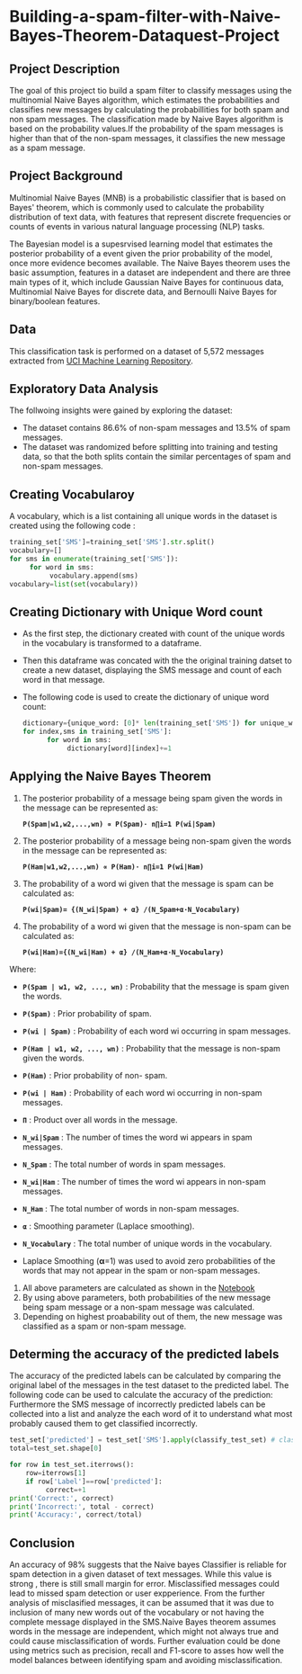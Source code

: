 # Building-a-spam-filter-with-Naive-Bayes-Theorem-Dataquest-Project

## Project Description

The goal of this project tio build a spam filter to classify messages using the multinomial Naive Bayes algorithm, which  estimates the  probabilities and classifies new messages by calculating the probabillities for both spam and non spam messages.
The classification made by Naive Bayes algorithm is based on the probability values.If the probability of the spam messages is higher than that of the non-spam messages, it classifies the new message as a spam message.

## Project Background 

Multinomial Naive Bayes (MNB) is a probabilistic classifier  that is based on Bayes' theorem, which is commonly used  to calculate the probability distribution of text data, with features that represent discrete frequencies or counts of events in various natural language processing (NLP) tasks. 

The Bayesian model is a supesrvised learning model that estimates the posterior probability of a event given the prior probability of the model, once more evidence becomes available. The Naive Bayes theorem uses the basic assumption, features in a dataset are independent and there are three main types of it, which include Gaussian Naive Bayes for continuous data, Multinomial Naive Bayes for discrete data, and Bernoulli Naive Bayes for binary/boolean features.

 ## Data 
 This classification task is performed on a dataset of 5,572 messages extracted from [UCI Machine Learning Repository](https://archive.ics.uci.edu/dataset/228/sms+spam+collection).

 ## Exploratory Data Analysis

 The follwoing insights were gained by exploring the dataset: 
  - The dataset contains 86.6% of non-spam messages and 13.5% of spam messages.
  - The dataset was randomized before splitting into training and testing data, so that the both splits contain the similar percentages of spam and non-spam messages.

## Creating Vocabularoy 

A vocabulary, which is a list containing all unique words in the dataset is created using the following code : 
```python
training_set['SMS']=training_set['SMS'].str.split()
vocabulary=[]
for sms in enumerate(training_set['SMS']):
     for word in sms:
          vocabulary.append(sms)
vocabulary=list(set(vocabulary))
```
          
## Creating Dictionary with Unique Word count 

- As the first step, the dictionary created with count of the unique words in the vocabulary is transformed to a dataframe.
- Then this dataframe was concated with the the original training datset to create a new dataset, displaying the SMS message and count of each word in that message.
- The following code is used to create the dictionary of unique word count:

  ``` python
  dictionary={unique_word: [0]* len(training_set['SMS']) for unique_word in vocabulary}
  for index,sms in training_set['SMS']:
        for word in sms:
             dictionary[word][index]+=1
  ```

 ## Applying the Naive Bayes Theorem



1. The posterior probability of a message being spam given the words in the message can be represented as:

   **```P(Spam|w1,w2,...,wn) ∝ P(Spam)⋅ n∏i=1 P(wi|Spam)```**

3.  The posterior probability of a message being non-spam given the words in the message can be represented as:

    **```P(Ham|w1,w2,...,wn) ∝ P(Ham)⋅ n∏i=1 P(wi|Ham)```**
4. The probability of a word wi given that the message is spam can be calculated as:

     **```P(wi|Spam)= {(N_wi|Spam) + α} /(N_Spam+α⋅N_Vocabulary)```**
5.  The probability of a word wi given that the message is non-spam can be calculated as:

     **```P(wi|Ham)={(N_wi|Ham) + α} /(N_Ham+α⋅N_Vocabulary)```**


Where:

- **```P(Spam | w1, w2, ..., wn)```** : Probability that the message is spam given the words.
- **```P(Spam)```**  : Prior probability of spam.
- **```P(wi | Spam)```** : Probability of each word wi occurring in spam messages.
-  **```P(Ham | w1, w2, ..., wn)```** : Probability that the message is non-spam given the words.
- **```P(Ham)```**  : Prior probability of non- spam.
- **```P(wi | Ham)```** : Probability of each word wi occurring in non-spam messages.
- **```Π```**   : Product over all words in the message.
- **```N_wi|Spam```**    : The number of times the word wi appears in spam messages.
- **```N_Spam```**     : The total number of words in spam messages.
 - **```N_wi|Ham```**    : The number of times the word wi appears in non-spam messages.
- **```N_Ham```**     : The total number of words in non-spam messages.
- **```α```**         : Smoothing parameter (Laplace smoothing).
- **```N_Vocabulary```** : The total number of unique words in the vocabulary.

- Laplace Smoothing (**α**=1) was used to avoid zero probabilities of the words that may not appear in the spam or non-spam messages.

1. All above parameters are calculated as shown in the [Notebook](Notebook/vidisha_Using+Naive+Bayes+to+build+a+spam+filter.ipynb)
2. By using above parameters, both probabilities of the new message being spam message or a non-spam message was calculated.
3. Depending on highest proabability out of them, the new message was classified as a spam or non-spam message.

## Determing the accuracy of the predicted labels 

The accuracy of the predicted labels can be calculated by comparing the original label of the messages in the test  dataset to the predicted label. 
The following code can be used to calculate the accuracy of the prediction: 
Furthermore the SMS message of incorrectly predicted labels can be collected into a list and analyze the each  word of it to understand what most probably caused them to get classified incorrectly.

```python
test_set['predicted'] = test_set['SMS'].apply(classify_test_set) # classify_test_set function is defined in the Notebook
total=test_set.shape[0]

for row in test_set.iterrows():
    row=iterrows[1]
    if row['Label']==row['predicted']:
         correct=+1
print('Correct:', correct)
print('Incorrect:', total - correct)
print('Accuracy:', correct/total)
```

## Conclusion 

An accuracy of 98% suggests that the Naive bayes Classifier is reliable for spam detection in a given dataset of text messages. While this value is strong , there is still small margin for error. Misclassified messages could lead to missed spam detection or user expperience. From the further analysis of misclasified messages, it can be assumed that it was due to inclusion of many new words out of the vocabulary or not having the complete message displayed in the SMS.Naive Bayes theorem assumes words in the message are independent, which might not always true and could cause misclassification of words. Further evaluation could be done using metrics such as precision, recall and F1-score to asses how well the model balances between identifying spam and avoiding misclassification.

































    














 

 
